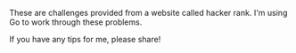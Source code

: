 These are challenges provided from a website called hacker rank.
I'm using Go to work through these problems.

If you have any tips for me, please share!
